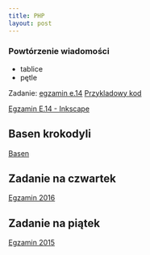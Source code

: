 ```yaml
---
title: PHP
layout: post
---
```


### Powtórzenie wiadomości
 - tablice
 - pętle


Zadanie: [egzamin e.14](http://technikinformatyk.pl/ee09/egzamin-praktyczny-e-14-czerwiec-2017-zadanie-2/)
[Przykladowy kod](https://gist.github.com/adriannowak/c4e008774e19086b7bc7133e3b4846c6)

[Egzamin E.14 - Inkscape](http://technikinformatyk.pl/ee09/egzamin-praktyczny-e-14-czerwiec-2017-zadanie-5/)



## Basen krokodyli
[Basen](https://gist.github.com/adriannowak/b68bd1eb07d039eec2a4b2f47fbeaa10)


## Zadanie na czwartek

[Egzamin 2016](http://technikinformatyk.pl/ee09/egzamin-praktyczny-e-14-styczen-2017-zadanie-4/)


## Zadanie na piątek

[Egzamin 2015](http://technikinformatyk.pl/ee09/egzamin-praktyczny-e-14-sierpien-2015-zadanie-1/)

